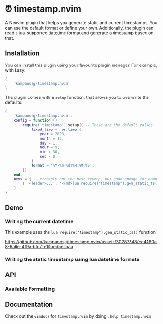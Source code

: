 # ⏰ timestamp.nvim

A Neovim plugin that helps you generate static and current timestamps. You can use the default format or define your own. Additionally, the plugin can read a lua-supported datetime format and generate a timestamp based on that.

## Installation

You can install this plugin using your favourite plugin manager. For example, with Lazy:

```lua
{
    'kampanosg/timestamp.nvim'
}
```

The plugin comes with a `setup` function, that allows you to overwrite the defaults:

```lua
{
    'kampanosg/timestamp.nvim',
    config = function ()
        require('timestamp').setup({ -- These are the default values
            fixed_time =  os.time {
                year = 2023,
                month = 12,
                day = 1,
                hour = 9,
                min = 30,
                sec = 0,
            },
            format = '%Y-%m-%dT%H:%M:%S',
        })
    end,
    keys = { -- Probably not the best keymap, but good enough for demo purposes :) 
        { '<leader>,,,', '<cmd>lua require("timestamp").gen_static_ts()<cr>', desc = 'generates a static timestamp with the default formatting' },
    }
}
```

## Demo

### Writing the current datetime

This example uses the `lua require("timestamp").gen_static_ts()` function

https://github.com/kampanosg/timestamp.nvim/assets/30287348/cc4460a8-6a6e-4f9a-bfc7-e10bed5eabaa



### Writing the static timestamp using lua datetime formats

## API

### Available Formatting

## Documentation

Check out the `vimdocs` for `timestamp.nvim` by doing `:help timestamp.nvim`
